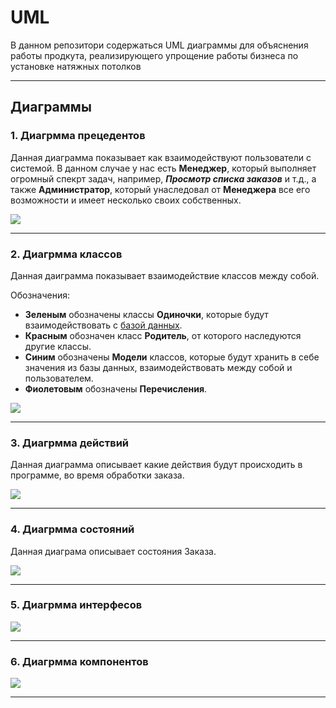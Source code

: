 # UML

В данном репозитори содержаться UML диаграммы для объяснения работы продкута, реализирующего упрощение работы бизнеса по установке натяжных потолков

<hr>

## Диаграммы

### 1. Диагрмма прецедентов

Данная диаграмма показывает как взаимодействуют пользователи с системой. В данном случае у нас есть **Менеджер**, который выполняет огромный спекрт задач, например, ***Просмотр списка заказов*** и т.д., а также **Администратор**, который унаследовал от **Менеджера** все его возможности и имеет несколько своих собственных.

![](assets/diagramms/use_case_diagram.png)

<hr>

### 2. Диагрмма классов

Данная даиграмма показывает взаимодействие классов между собой.

Обозначения:
* **Зеленым** обозначены классы **Одиночки**, которые будут взаимодействовать с [базой данных](https://github.com/romankravchuk/sqlite_database_and_queries).
* **Красным** обозначен класс **Родитель**, от которого наследуются другие классы.
* **Синим** обозначены **Модели** классов, которые будут хранить в себе значения из базы данных, взаимодействовать между собой и пользователем.
* **Фиолетовым** обозначены **Перечисления**.

![](assets/diagramms/class_diagram.png)

<hr>

### 3. Диагрмма действий

Данная диаграмма описывает какие действия будут происходить в программе, во время обработки заказа.

![](assets/diagramms/activity_diagram.png)

<hr>

### 4. Диагрмма состояний

Данная диаграма описывает состояния Заказа.

![](assets/diagramms/state_diagram.png)

<hr>

### 5. Диагрмма интерфесов



![](assets/diagramms/interface_diagram.png)

<hr>

### 6. Диагрмма компонентов



![](assets/diagramms/component_diagram.png)

<hr>